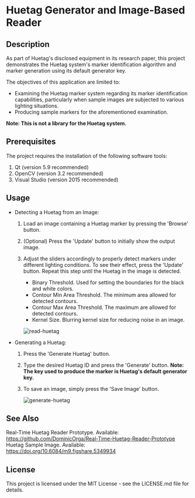 # Huetag Generator and Image-Based Reader

## Description
As part of Huetag's disclosed equipment in its research paper, this project demonstrates the Huetag system's marker identification algorithm and marker generation using its default generator key.

The objectives of this application are limited to:
* Examining the Huetag marker system regarding its marker identification capabilities, particularly when sample images are subjected to various lighting situations.
* Producing sample markers for the aforementioned examination.

**Note: This is not a library for the Huetag system.**

## Prerequisites
The project requires the installation of the following software tools:
1. Qt (version 5.9 recommended)
2. OpenCV (version 3.2 recommended)
3. Visual Studio (version 2015 recommended)

## Usage
* Detecting a Huetag from an Image:
  1. Load an image containing a Huetag marker by pressing the 'Browse' button. 
  2. (Optional) Press the 'Update' button to initially show the output image.
  3. Adjust the sliders accordingly to properly detect markers under different lighting conditions. To see their effect, press the 'Update' button. Repeat this step until the Huetag in the image is detected.
      - Binary Threshold. Used for setting the boundaries for the black and white colors.
      - Contour Min Area Threshold. The minimum area allowed for detected contours.
      - Contour Max Area Threshold. The maximum are allowed for detected contours.
      - Kernel Size. Blurring kernel size for reducing noise in an image.
      
      ![read-huetag](https://user-images.githubusercontent.com/12520299/29742382-d7b5ae36-8ab0-11e7-8228-1d1bfd51c27d.gif)
      
* Generating a Huetag:
  1. Press the 'Generate Huetag' button.
  2. Type the desired Huetag ID and press the 'Generate' button. 
  **Note: The key used to produce the marker is Huetag's default generator key.**
  3. To save an image, simply press the 'Save Image' button.
  
      ![generate-huetag](https://user-images.githubusercontent.com/12520299/29742396-18070fde-8ab1-11e7-8833-37a95ce8ef0e.gif)
   
## See Also
Real-Time Huetag Reader Prototype. Available: https://github.com/DominicOrga/Real-Time-Huetag-Reader-Prototype
Huetag Sample Image. Available: https://doi.org/10.6084/m9.figshare.5349934
   
## License
This project is licensed under the MIT License - see the LICENSE.md file for details.
